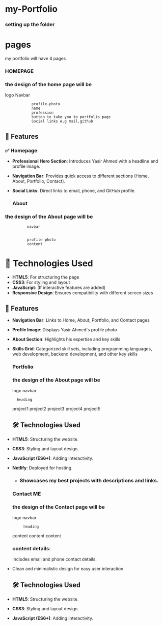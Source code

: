 # my-Portfolio

### setting up the folder
# pages 
my portfolio will have 4 pages
  ### HOMEPAGE

### the design of the home page will be 

  logo                                 Navbar

                profile-photo
                name
                profession
                button to take you to portfolio page
                Social links e.g mail,github

  ## 📌 Features
### ✅ **Homepage**
- **Professional Hero Section**: Introduces Yasir Ahmed with a headline and profile image.
- **Navigation Bar**: Provides quick access to different sections (Home, About, Portfolio, Contact).
- **Social Links**: Direct links to email, phone, and GitHub profile.


      
  ### About
 ### the design of the About page will be 
              navbar


              profile photo
              content

# 🚀 Technologies Used
- **HTML5**: For structuring the page
- **CSS3**: For styling and layout
- **JavaScript**: (If interactive features are added)
- **Responsive Design**: Ensures compatibility with different screen sizes

## 📌 Features
- **Navigation Bar**: Links to Home, About, Portfolio, and Contact pages
- **Profile Image**: Displays Yasir Ahmed's profile photo
- **About Section**: Highlights his expertise and key skills
- **Skills Grid**: Categorized skill sets, including programming languages, web development, backend development, and other key skills
  
  ### Portfolio
  ### the design of the About page will be 
   
    logo             navbar

        heading
  project1 project2  project3 project4
  project5
  ## 🛠️ **Technologies Used**
- **HTML5**: Structuring the website.
- **CSS3**: Styling and layout design.
- **JavaScript (ES6+)**: Adding interactivity.
- **Netlify**: Deployed for hosting.

  - ### Showcases my best projects with descriptions and links.
  ### Contact ME

   ### the design of the Contact page will be 
   logo                navbar
      

           heading
   content     content   content     
   ### content details: 
   Includes email and phone contact details.
- Clean and minimalistic design for easy user interaction.

  ## 🛠️ **Technologies Used**
- **HTML5**: Structuring the website.
- **CSS3**: Styling and layout design.
- **JavaScript (ES6+)**: Adding interactivity.